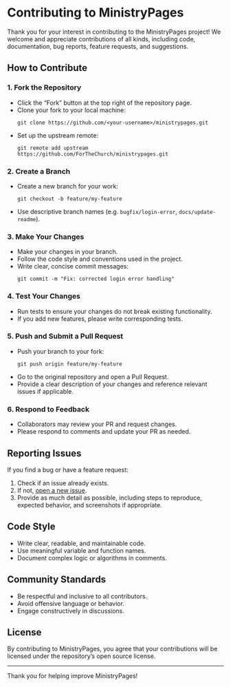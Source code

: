 # Contributing to MinistryPages

Thank you for your interest in contributing to the MinistryPages project! We welcome and appreciate contributions of all kinds, including code, documentation, bug reports, feature requests, and suggestions.

## How to Contribute

### 1. Fork the Repository

- Click the “Fork” button at the top right of the repository page.
- Clone your fork to your local machine:
  ```
  git clone https://github.com/<your-username>/ministrypages.git
  ```
- Set up the upstream remote:
  ```
  git remote add upstream https://github.com/ForTheChurch/ministrypages.git
  ```

### 2. Create a Branch

- Create a new branch for your work:
  ```
  git checkout -b feature/my-feature
  ```
- Use descriptive branch names (e.g. `bugfix/login-error`, `docs/update-readme`).

### 3. Make Your Changes

- Make your changes in your branch.
- Follow the code style and conventions used in the project.
- Write clear, concise commit messages:
  ```
  git commit -m "Fix: corrected login error handling"
  ```

### 4. Test Your Changes

- Run tests to ensure your changes do not break existing functionality.
- If you add new features, please write corresponding tests.

### 5. Push and Submit a Pull Request

- Push your branch to your fork:
  ```
  git push origin feature/my-feature
  ```
- Go to the original repository and open a Pull Request.
- Provide a clear description of your changes and reference relevant issues if applicable.

### 6. Respond to Feedback

- Collaborators may review your PR and request changes.
- Please respond to comments and update your PR as needed.

## Reporting Issues

If you find a bug or have a feature request:

1. Check if an issue already exists.
2. If not, [open a new issue](https://github.com/ForTheChurch/ministrypages/issues/new).
3. Provide as much detail as possible, including steps to reproduce, expected behavior, and screenshots if appropriate.

## Code Style

- Write clear, readable, and maintainable code.
- Use meaningful variable and function names.
- Document complex logic or algorithms in comments.

## Community Standards

- Be respectful and inclusive to all contributors.
- Avoid offensive language or behavior.
- Engage constructively in discussions.

## License

By contributing to MinistryPages, you agree that your contributions will be licensed under the repository’s open source license.

---

Thank you for helping improve MinistryPages!